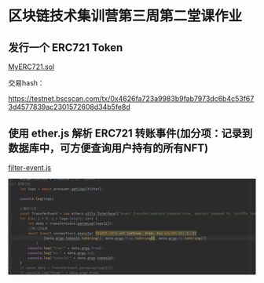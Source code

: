# 区块链技术集训营第三周第二堂课作业

## 发行一个 ERC721 Token
[MyERC721.sol](./w3_2_code/contracts/MyERC721.sol)

交易hash：

https://testnet.bscscan.com/tx/0x4626fa723a9983b9fab7973dc6b4c53f673d4577839ac2301572608d34b5fe8d

## 使用 ether.js 解析 ERC721 转账事件(加分项：记录到数据库中，可方便查询用户持有的所有NFT)

[filter-event.js](./w3_2_code/scripts/filter-event.js)

![img](../img/W3_2_1.jpg)


